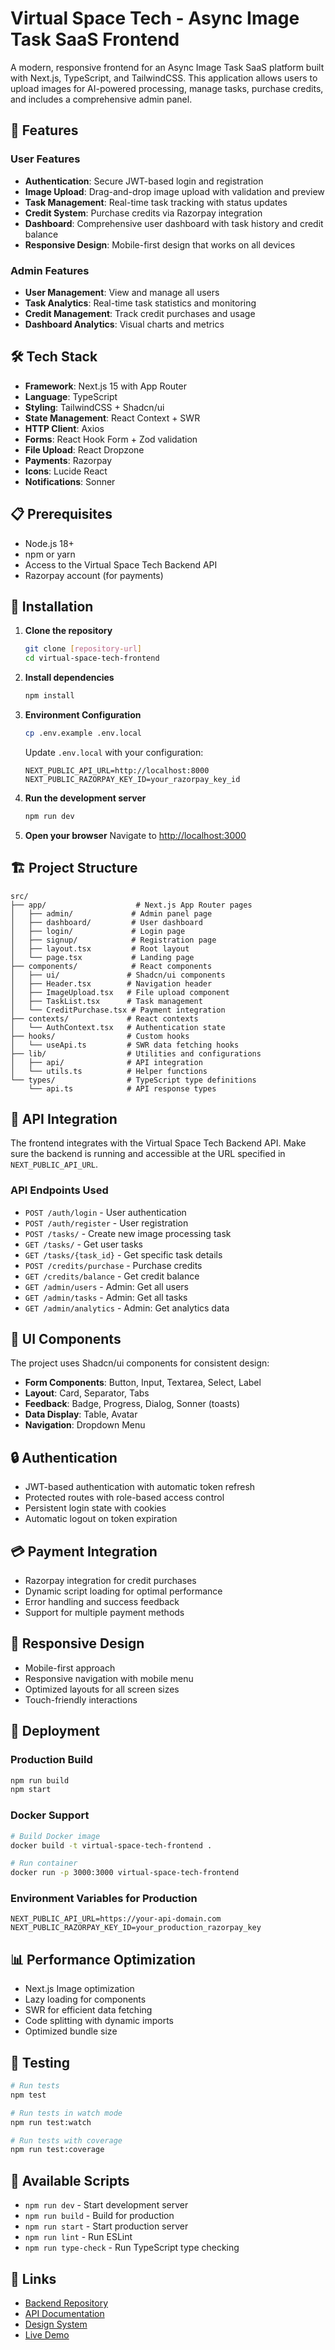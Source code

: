 # Virtual Space Tech - Async Image Task SaaS Frontend

A modern, responsive frontend for an Async Image Task SaaS platform built with Next.js, TypeScript, and TailwindCSS. This application allows users to upload images for AI-powered processing, manage tasks, purchase credits, and includes a comprehensive admin panel.

## 🚀 Features

### User Features
- **Authentication**: Secure JWT-based login and registration
- **Image Upload**: Drag-and-drop image upload with validation and preview
- **Task Management**: Real-time task tracking with status updates
- **Credit System**: Purchase credits via Razorpay integration
- **Dashboard**: Comprehensive user dashboard with task history and credit balance
- **Responsive Design**: Mobile-first design that works on all devices

### Admin Features
- **User Management**: View and manage all users
- **Task Analytics**: Real-time task statistics and monitoring
- **Credit Management**: Track credit purchases and usage
- **Dashboard Analytics**: Visual charts and metrics

## 🛠️ Tech Stack

- **Framework**: Next.js 15 with App Router
- **Language**: TypeScript
- **Styling**: TailwindCSS + Shadcn/ui
- **State Management**: React Context + SWR
- **HTTP Client**: Axios
- **Forms**: React Hook Form + Zod validation
- **File Upload**: React Dropzone
- **Payments**: Razorpay
- **Icons**: Lucide React
- **Notifications**: Sonner

## 📋 Prerequisites

- Node.js 18+ 
- npm or yarn
- Access to the Virtual Space Tech Backend API
- Razorpay account (for payments)

## 🔧 Installation

1. **Clone the repository**
   ```bash
   git clone [repository-url]
   cd virtual-space-tech-frontend
   ```

2. **Install dependencies**
   ```bash
   npm install
   ```

3. **Environment Configuration**
   ```bash
   cp .env.example .env.local
   ```
   
   Update `.env.local` with your configuration:
   ```env
   NEXT_PUBLIC_API_URL=http://localhost:8000
   NEXT_PUBLIC_RAZORPAY_KEY_ID=your_razorpay_key_id
   ```

4. **Run the development server**
   ```bash
   npm run dev
   ```

5. **Open your browser**
   Navigate to [http://localhost:3000](http://localhost:3000)

## 🏗️ Project Structure

```
src/
├── app/                    # Next.js App Router pages
│   ├── admin/             # Admin panel page
│   ├── dashboard/         # User dashboard
│   ├── login/             # Login page
│   ├── signup/            # Registration page
│   ├── layout.tsx         # Root layout
│   └── page.tsx           # Landing page
├── components/            # React components
│   ├── ui/               # Shadcn/ui components
│   ├── Header.tsx        # Navigation header
│   ├── ImageUpload.tsx   # File upload component
│   ├── TaskList.tsx      # Task management
│   └── CreditPurchase.tsx # Payment integration
├── contexts/             # React contexts
│   └── AuthContext.tsx   # Authentication state
├── hooks/                # Custom hooks
│   └── useApi.ts         # SWR data fetching hooks
├── lib/                  # Utilities and configurations
│   ├── api/              # API integration
│   └── utils.ts          # Helper functions
└── types/                # TypeScript type definitions
    └── api.ts            # API response types
```

## 🔌 API Integration

The frontend integrates with the Virtual Space Tech Backend API. Make sure the backend is running and accessible at the URL specified in `NEXT_PUBLIC_API_URL`.

### API Endpoints Used
- `POST /auth/login` - User authentication
- `POST /auth/register` - User registration
- `POST /tasks/` - Create new image processing task
- `GET /tasks/` - Get user tasks
- `GET /tasks/{task_id}` - Get specific task details
- `POST /credits/purchase` - Purchase credits
- `GET /credits/balance` - Get credit balance
- `GET /admin/users` - Admin: Get all users
- `GET /admin/tasks` - Admin: Get all tasks
- `GET /admin/analytics` - Admin: Get analytics data

## 🎨 UI Components

The project uses Shadcn/ui components for consistent design:

- **Form Components**: Button, Input, Textarea, Select, Label
- **Layout**: Card, Separator, Tabs
- **Feedback**: Badge, Progress, Dialog, Sonner (toasts)
- **Data Display**: Table, Avatar
- **Navigation**: Dropdown Menu

## 🔒 Authentication

- JWT-based authentication with automatic token refresh
- Protected routes with role-based access control
- Persistent login state with cookies
- Automatic logout on token expiration

## 💳 Payment Integration

- Razorpay integration for credit purchases
- Dynamic script loading for optimal performance
- Error handling and success feedback
- Support for multiple payment methods

## 📱 Responsive Design

- Mobile-first approach
- Responsive navigation with mobile menu
- Optimized layouts for all screen sizes
- Touch-friendly interactions

## 🚀 Deployment

### Production Build
```bash
npm run build
npm start
```

### Docker Support
```bash
# Build Docker image
docker build -t virtual-space-tech-frontend .

# Run container
docker run -p 3000:3000 virtual-space-tech-frontend
```

### Environment Variables for Production
```env
NEXT_PUBLIC_API_URL=https://your-api-domain.com
NEXT_PUBLIC_RAZORPAY_KEY_ID=your_production_razorpay_key
```

## 📊 Performance Optimization

- Next.js Image optimization
- Lazy loading for components
- SWR for efficient data fetching
- Code splitting with dynamic imports
- Optimized bundle size

## 🧪 Testing

```bash
# Run tests
npm test

# Run tests in watch mode
npm run test:watch

# Run tests with coverage
npm run test:coverage
```

## 🔧 Available Scripts

- `npm run dev` - Start development server
- `npm run build` - Build for production
- `npm run start` - Start production server
- `npm run lint` - Run ESLint
- `npm run type-check` - Run TypeScript type checking

## 🔗 Links

- [Backend Repository](link-to-backend-repo)
- [API Documentation](link-to-api-docs)
- [Design System](link-to-design-docs)
- [Live Demo](link-to-demo)
